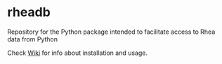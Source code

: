 # rheadb
Repository for the Python package intended to facilitate access to Rhea data from Python

Check [Wiki](https://github.com/sib-swiss/pyrheadb/wiki) for info about installation and usage.
